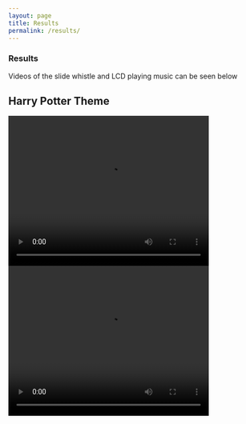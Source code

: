 ```yaml
---
layout: page
title: Results
permalink: /results/
---
```


### Results

Videos of the slide whistle and LCD playing music can be seen below

## Harry Potter Theme

<video width="400" height="300" controls>
  <source src="../assets/videos/LCD_hp.mp4" type="video/mp4">
</video>


<video width="400" height="300" controls>
  <source src="../assets/videos/whistle_hp.mp4" type="video/mp4">
</video>